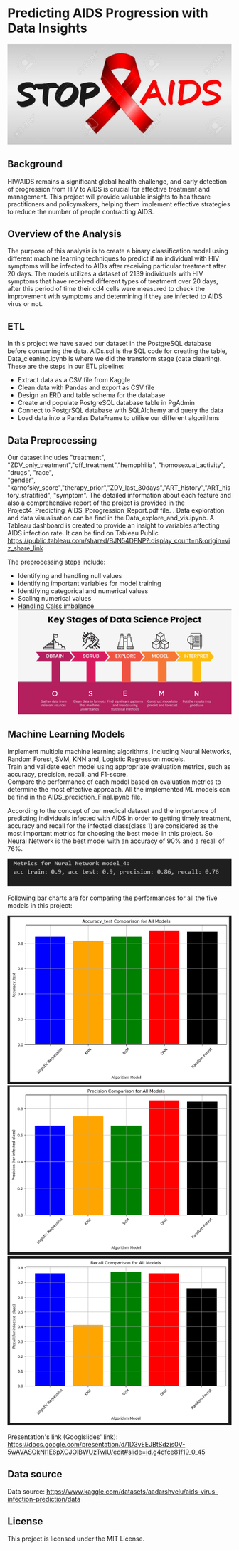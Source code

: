 # Predicting AIDS Progression with Data Insights
![image](Resources/92525082-stop-aids-poster-world-aids-day-december-1-aids-awareness-vector-illustration.jpg)


## Background
HIV/AIDS remains a significant global health challenge, and early detection of progression from HIV to AIDS is crucial for effective treatment and management.
This project will provide valuable insights to healthcare practitioners and policymakers, helping them implement effective strategies to reduce the number of people contracting AIDS.

## Overview of the Analysis

The purpose of this analysis is to create a binary classification model using different machine learning techniques to predict if an individual with HIV symptoms will be infected to AIDs after receiving particular treatment after 20 days. The models utilizes a dataset of 2139 individuals with HIV symptoms that have received different types of treatment over 20 days, after this period of time their cd4 cells were measured to check the improvement with symptoms and determining if they are infected to AIDS virus or not. 

## ETL
In this project we have saved our dataset in the PostgreSQL database before consuming the data. AIDs.sql is the SQL code for creating the table, Data_cleaning.ipynb is where we did the transform stage (data cleaning). These are the steps in our ETL pipeline:

* Extract data as a CSV file from Kaggle 
* Clean data with Pandas and export as CSV file
* Design an ERD and table schema for the database
* Create and populate PostgreSQL database table in PgAdmin
* Connect to PostgrSQL database with SQLAlchemy and query the data
* Load data into a Pandas DataFrame to utilise our different algorithms

## Data Preprocessing

Our dataset includes "treatment", "ZDV_only_treatment","off_treatment","hemophilia", "homosexual_activity", "drugs", "race",\
"gender", "karnofsky_score","therapy_prior","ZDV_last_30days","ART_history","ART_history_stratified", "symptom". The detailed information about each feature and also a comprehensive report of the project is provided in the Project4_Predicting_AIDS_Pprogression_Report.pdf file.
 . Data exploration and data visualisation can be find in the Data_explore_and_vis.ipynb.
 A Tableau dashboard is created to provide an insight to variables affecting AIDS infection rate. It can be find on Tableau Public https://public.tableau.com/shared/BJN54DFNP?:display_count=n&:origin=viz_share_link

  The preprocessing steps include:

* Identifying and handling null values
* Identifying important variables for model training
* Identifying categorical and numerical values
* Scaling numerical values
* Handling Calss imbalance 
![key stages of a data science project](Resources/key_stages_of_data_science_project_8e629c3b9c.png)

## Machine Learning Models
Implement multiple machine learning algorithms, including Neural Networks, Random Forest, SVM, KNN and, Logistic Regression models.  
Train and validate each model using appropriate evaluation metrics, such as accuracy, precision, recall, and F1-score.  
Compare the performance of each model based on evaluation metrics to determine the most effective approach. 
All the implemented ML models can be find in the AIDS_prediction_Final.ipynb file.

According to the concept of our medical dataset and the importance of predicting individuals infected with AIDS in order to getting timely treatment, accuracy and recall for the infected class(class 1)  are considered as the most important metrics for choosing the best model in this project. So Neural Network is the best model with an accuracy of 90% and a recall of 76%.

![DNN_best_model](Resources/DNN_best_model.png)

Following bar charts are for comparing the performances for all the five models in this project:

![acc_comparison](Resources/acc_comparison.png)
![precision_comparison](Resources/precision_comparison.png)
![recall_comparison](Resources/recall_comparison.png)


Presentation's link (Googlslides' link): https://docs.google.com/presentation/d/1D3vEEJBtSdzjs0V-5wAVASOkNl1E6pXCJOlBWUzTwlU/edit#slide=id.g4dfce81f19_0_45

## Data source
Data source: https://www.kaggle.com/datasets/aadarshvelu/aids-virus-infection-prediction/data

## License
This project is licensed under the MIT License. 
